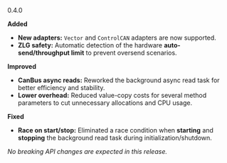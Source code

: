 0.4.0

**Added**

 - **New adapters:** `Vector` and `ControlCAN` adapters are now supported.
 - **ZLG safety:** Automatic detection of the hardware **auto-send/throughput limit** to prevent oversend scenarios.

**Improved**

 - **CanBus async reads:** Reworked the background async read task for better efficiency and stability.
 - **Lower overhead:** Reduced value-copy costs for several method parameters to cut unnecessary allocations and CPU usage.

**Fixed**

 - **Race on start/stop:** Eliminated a race condition when **starting** and **stopping** the background read task during initialization/shutdown.

*No breaking API changes are expected in this release.*
